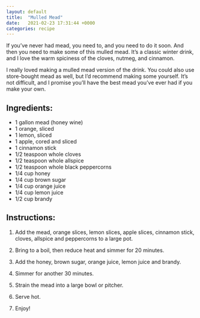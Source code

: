 ```yaml
---
layout: default
title:  "Mulled Mead"
date:   2021-02-23 17:31:44 +0000
categories: recipe
---
```

If you’ve never had mead, you need to, and you need to do it soon. And then you need to make some of this mulled mead. It’s a classic winter drink, and I love the warm spiciness of the cloves, nutmeg, and cinnamon.

I really loved making a mulled mead version of the drink. You could also use store-bought mead as well, but I’d recommend making some yourself. It’s not difficult, and I promise you’ll have the best mead you’ve ever had if you make your own.


## Ingredients:

- 1 gallon mead (honey wine)
- 1 orange, sliced
- 1 lemon, sliced
- 1 apple, cored and sliced
- 1 cinnamon stick
- 1/2 teaspoon whole cloves
- 1/2 teaspoon whole allspice
- 1/2 teaspoon whole black peppercorns
- 1/4 cup honey
- 1/4 cup brown sugar
- 1/4 cup orange juice
- 1/4 cup lemon juice
- 1/2 cup brandy


## Instructions:

1. Add the mead, orange slices, lemon slices, apple slices, cinnamon stick, cloves, allspice and peppercorns to a large pot.

2. Bring to a boil, then reduce heat and simmer for 20 minutes.

3. Add the honey, brown sugar, orange juice, lemon juice and brandy.

4. Simmer for another 30 minutes.

5. Strain the mead into a large bowl or pitcher.

6. Serve hot.

7. Enjoy!


